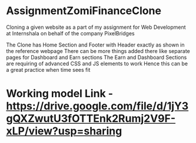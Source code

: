 # AssignmentZomiFinanceClone
Cloning a given website as a part of my assignment for Web Development at Internshala on behalf of the company PixelBridges

The Clone has Home Section and Footer with Header exactly as shown in the reference webpage
There can be more things added there like separate pages for Dashboard and Earn sections
The Earn and Dashboard Sections are requiring of advanced CSS and JS elements to work
Hence this can be a great practice when time sees fit

# Working model Link - https://drive.google.com/file/d/1jY3gQXZwutU3fOTTEnk2Rumj2V9F-xLP/view?usp=sharing
